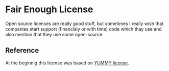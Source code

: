 # Fair Enough License

Open source licenses are really good stuff, but sometimes I really wish that 
companies start support (financialy or with time) code which thay use and also
mention that they use some open-source.

## Reference

At the beginnig this license was based on [YUMMY license](yummy_license).

[yummy_license]: https://github.com/Laravel-Backpack/CRUD/blob/a3cf19d19c16c669361d1094a5b499235f31f084/LICENSE.md

